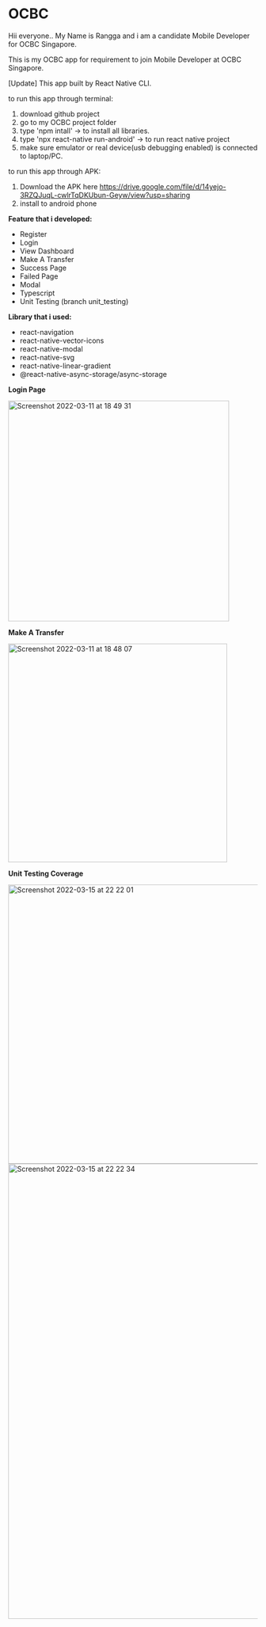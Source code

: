 # OCBC

Hii everyone..
My Name is Rangga and i am a candidate Mobile Developer for OCBC Singapore.

This is my OCBC app for requirement to join Mobile Developer at OCBC Singapore.

[Update]
This app built by React Native CLI.

to run this app through terminal:
1. download github project
2. go to my OCBC project folder
3. type 'npm intall' -> to install all libraries.
4. type 'npx react-native run-android' -> to run react native project
5. make sure emulator or real device(usb debugging enabled) is connected to laptop/PC.

to run this app through APK:
1. Download the APK here https://drive.google.com/file/d/14yejo-3RZQJuqL-cwlrTqDKUbun-Geyw/view?usp=sharing
2. install to android phone

**Feature that i developed:**
 - Register
 - Login
 - View Dashboard
 - Make A Transfer
 - Success Page
 - Failed Page
 - Modal
 - Typescript
 - Unit Testing (branch unit_testing)

**Library that i used:**
 - react-navigation
 - react-native-vector-icons
 - react-native-modal
 - react-native-svg
 - react-native-linear-gradient
 - @react-native-async-storage/async-storage


**Login Page**

<img width="446" alt="Screenshot 2022-03-11 at 18 49 31" src="https://user-images.githubusercontent.com/46615811/157861616-064e49f0-0c79-40b3-a514-bff24d9be1eb.png">

**Make A Transfer**

<img width="442" alt="Screenshot 2022-03-11 at 18 48 07" src="https://user-images.githubusercontent.com/46615811/157861417-6772c8c7-0354-4b82-8afb-78a0fa07d0b6.png">

**Unit Testing Coverage**


<img width="564" alt="Screenshot 2022-03-15 at 22 22 01" src="https://user-images.githubusercontent.com/46615811/158411953-7f984ede-9e32-4b27-8d69-bd7c6ce34def.png">

<img width="920" alt="Screenshot 2022-03-15 at 22 22 34" src="https://user-images.githubusercontent.com/46615811/158412104-3be5508b-e887-4c77-bae4-49dd1e9bee85.png">


